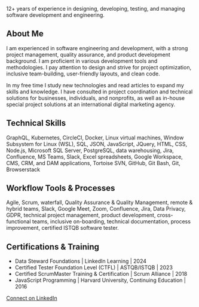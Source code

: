 12+ years of experience in designing, developing, testing, and managing software development and engineering. 

## About Me
I am experienced in software engineering and development, with a strong project management, quality assurance, and product development background. I am proficient in various development tools and methodologies. I pay attention to design and strive for project optimization, inclusive team-building, user-friendly layouts, and clean code. 

In my free time I study new technologies and read articles to expand my skills and knowledge. I have consulted in project coordination and technical solutions for businesses, individuals, and nonprofits, as well as in-house special project solutions at an international digital marketing agency.

## Technical Skills
GraphQL, Kubernetes, CircleCI, Docker, Linux virtual machines, Window Subsystem for Linux (WSL), SQL, JSON, JavaScript, JQuery, HTML, CSS, Node.js, Microsoft SQL Server, PostgreSQL, data warehousing, Jira, Confluence, MS Teams, Slack, Excel spreadsheets, Google Workspace, CMS, CRM, and DAM applications, Tortoise SVN, GitHub, Git Bash, Git, Browserstack

## Workflow Tools & Processes
Agile, Scrum, waterfall, Quality Assurance & Quality Management, remote & hybrid teams, Slack, Google Meet, Zoom, Confluence, Jira, Data Privacy, GDPR, technical project management, product development, cross-functional teams, inclusive on-boarding, technical documentation, process improvement, certified ISTQB software tester.

## Certifications & Training
* Data Steward Foundations | LinkedIn Learning | 2024
* Certified Tester Foundation Level (CTFL) | ASTQB/ISTQB | 2023
* Certified ScrumMaster Training & Certification | Scrum Alliance | 2018
* JavaScript Programming | Harvard University, Continuing Education | 2016

[Connect on LinkedIn](https://www.linkedin.com/in/kathryn-stamps/)
<!--
**k-stamps/k-stamps** is a ✨ _special_ ✨ repository because its `README.md` (this file) appears on your GitHub profile.

Here are some ideas to get you started:

- 🔭 I’m currently working on ...
- 🌱 I’m currently learning ...
- 👯 I’m looking to collaborate on ...
- 🤔 I’m looking for help with ...
- 💬 Ask me about ...
- 📫 How to reach me: ...
- 😄 Pronouns: ...
- ⚡ Fun fact: ...
-->
